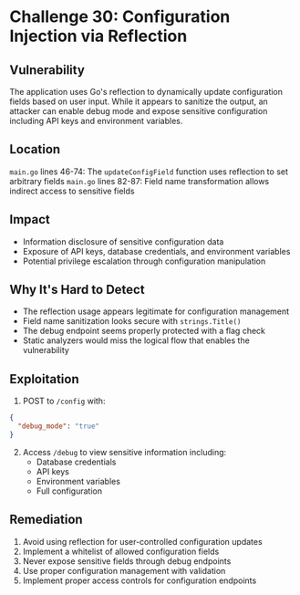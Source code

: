 # Challenge 30: Configuration Injection via Reflection

## Vulnerability
The application uses Go's reflection to dynamically update configuration fields based on user input. While it appears to sanitize the output, an attacker can enable debug mode and expose sensitive configuration including API keys and environment variables.

## Location
`main.go` lines 46-74: The `updateConfigField` function uses reflection to set arbitrary fields
`main.go` lines 82-87: Field name transformation allows indirect access to sensitive fields

## Impact
- Information disclosure of sensitive configuration data
- Exposure of API keys, database credentials, and environment variables
- Potential privilege escalation through configuration manipulation

## Why It's Hard to Detect
- The reflection usage appears legitimate for configuration management
- Field name sanitization looks secure with `strings.Title()`
- The debug endpoint seems properly protected with a flag check
- Static analyzers would miss the logical flow that enables the vulnerability

## Exploitation
1. POST to `/config` with:
```json
{
  "debug_mode": "true"
}
```

2. Access `/debug` to view sensitive information including:
   - Database credentials
   - API keys
   - Environment variables
   - Full configuration

## Remediation
1. Avoid using reflection for user-controlled configuration updates
2. Implement a whitelist of allowed configuration fields
3. Never expose sensitive fields through debug endpoints
4. Use proper configuration management with validation
5. Implement proper access controls for configuration endpoints
